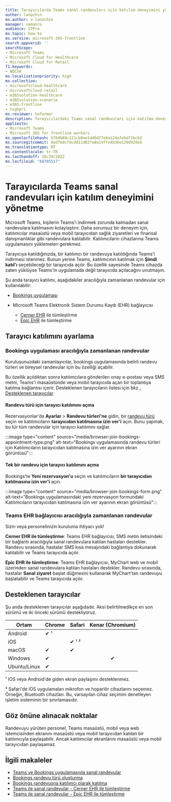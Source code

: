```yaml
---
title: Tarayıcılarda Teams sanal randevuları için katılım deneyimini yönetme
author: lanachin
ms.author: v-lanachin
manager: samanro
audience: ITPro
ms.topic: how-to
ms.service: microsoft-365-frontline
search.appverid: ''
searchScope:
- Microsoft Teams
- Microsoft Cloud for Healthcare
- Microsoft Cloud for Retail
f1.keywords:
- NOCSH
ms.localizationpriority: high
ms.collection:
- microsoftcloud-healthcare
- microsoftcloud-retail
- m365solution-healthcare
- m365solution-scenario
- m365-frontline
- highpri
ms.reviewer: hafarmer
description: Tarayıcılardaki Teams sanal randevuları için katılma deneyimi hakkında bilgi edinin.
appliesto:
- Microsoft Teams
- Microsoft 365 for frontline workers
ms.openlocfilehash: b7b4b68c111cb8ee1dd6d77e6a124afebdf1bcb3
ms.sourcegitcommit: 0ad7edcfdcdd11d02fa8a14ffe4b36e120d92deb
ms.translationtype: MT
ms.contentlocale: tr-TR
ms.lasthandoff: 10/29/2022
ms.locfileid: "68785517"
---
```

# <a name="manage-the-join-experience-for-teams-virtual-appointments-on-browsers"></a>Tarayıcılarda Teams sanal randevuları için katılım deneyimini yönetme

Microsoft Teams, kişilerin Teams'i indirmek zorunda kalmadan sanal randevulara katılmasını kolaylaştırır. Daha sorunsuz bir deneyim için, katılımcılar masaüstü veya mobil tarayıcıdan sağlık ziyaretleri ve finansal danışmanlıklar gibi randevulara katılabilir. Katılımcıların cihazlarına Teams uygulamasını yüklemeleri gerekmez.

Tarayıcıya katıldığınızda, bir katılımcı bir randevuya katıldığında Teams'i indirmesi istenmez. Bunun yerine Teams, katılımcının katılmak için **Şimdi katıl'ı** seçebileceği bir tarayıcıda açılır. Bu özellik sayesinde Teams cihazda zaten yüklüyse Teams'in uygulamada değil tarayıcıda açılacağını unutmayın.

Şu anda tarayıcı katılımı, aşağıdakiler aracılığıyla zamanlanan randevular için kullanılabilir:

- [Bookings uygulaması](https://support.microsoft.com/office/what-is-bookings-42d4e852-8e99-4d8f-9b70-d7fc93973cb5)
- Microsoft Teams Elektronik Sistem Durumu Kaydı (EHR) bağlayıcısı

  - [Cerner EHR](ehr-admin-cerner.md) ile tümleştirme
  - [Epic EHR](ehr-admin-epic.md) ile tümleştirme

## <a name="set-up-browser-join"></a>Tarayıcı katılımını ayarlama

### <a name="appointments-scheduled-through-the-bookings-app"></a>Bookings uygulaması aracılığıyla zamanlanan randevular

Kuruluşunuzdaki zamanlayıcılar, bookings uygulamasında belirli randevu türleri ve bireysel randevular için bu özelliği açabilir.

Bu özellik açıldıktan sonra katılımcılara gönderilen onay e-postası veya SMS metni, Teams'i masaüstünde veya mobil tarayıcıda açan bir toplantıya katılma bağlantısı içerir. Desteklenen tarayıcıların listesi için bkz [. Desteklenen tarayıcılar](#supported-browsers).

#### <a name="turn-on-browser-join-for-an-appointment-type"></a>Randevu türü için tarayıcı katılımını açma

Rezervasyonlar'da **Ayarlar** > **Randevu türleri'ne** gidin, bir [randevu türü](https://support.microsoft.com/office/create-an-appointment-type-810eac77-6a65-4dc8-964d-c00eadf43887) seçin ve katılımcıların **tarayıcıdan katılmasına izin ver'i** açın. Bunu yapmak, bu tür tüm randevular için tarayıcı katılımını sağlar.

:::image type="content" source="media/browser-join-bookings-appointment-type.png" alt-text="Bookings uygulamasında randevu türleri için Katılımcıların tarayıcıdan katılmasına izin ver ayarının ekran görüntüsü":::

#### <a name="turn-on-browser-join-for-an-individual-appointment"></a>Tek bir randevu için tarayıcı katılımını açma

Bookings'te **Yeni rezervasyon'u** seçin ve katılımcıların **bir tarayıcıdan katılmasına izin ver'i** açın.

:::image type="content" source="media/browser-join-bookings-form.png" alt-text="Bookings uygulamasındaki yeni rezervasyon formundaki Katılımcıların tarayıcıdan katılmasına izin ver ayarının ekran görüntüsü":::

### <a name="appointments-scheduled-through-the-teams-ehr-connector"></a>Teams EHR bağlayıcısı aracılığıyla zamanlanan randevular

Sizin veya personelinizin kuruluma ihtiyacı yok!

**Cerner EHR ile tümleştirme**: Teams EHR bağlayıcısı, SMS metin iletisindeki bir bağlantı aracılığıyla sanal randevulara katılan hastaları destekler. Randevu sırasında, hastalar SMS kısa mesajındaki bağlantıya dokunarak katılabilir ve Teams tarayıcıda açılır.

**Epic EHR ile tümleştirme**: Teams EHR bağlayıcısı, MyChart web ve mobil üzerinden sanal randevulara katılan hastaları destekler. Randevu sırasında, hastalar **Sanal ziyaret** başlat düğmesini kullanarak MyChart'tan randevuyu başlatabilir ve Teams tarayıcıda açılır.

## <a name="supported-browsers"></a>Desteklenen tarayıcılar

Şu anda desteklenen tarayıcılar aşağıdadır. Aksi belirtilmedikçe en son sürümü ve iki önceki sürümü destekliyoruz.

|Ortam  |Chrome |Safari |Kenar (Chromium)|
|---------|:---|:---|:---:|
|Android   | &#x2714; &sup1;      |         |         |
|iOS    |         | &#x2714; &sup1; &sup2; |         |
|macOS     | &#x2714; | &#x2714;|         |
|Windows    | &#x2714; |   | &#x2714; |
|Ubuntu/Linux     | &#x2714;         |     |         |

&sup1; IOS veya Android'de giden ekran paylaşımı desteklenmez.

&sup2; Safari'de iOS uygulamaları mikrofon ve hoparlör cihazlarını seçemez. Örneğin, Bluetooth cihazları. Bu, varsayılan cihaz seçimini denetleyen işletim sisteminin bir sınırlamasıdır.

## <a name="things-to-consider"></a>Göz önüne alınacak noktalar

Randevuyu yürüten personel, Teams masaüstü, mobil veya web istemcisinden ekranını masaüstü veya mobil tarayıcıdan katılan bir katılımcıyla paylaşabilir. Ancak katılımcılar ekranlarını masaüstü veya mobil tarayıcıdan paylaşamaz.

## <a name="related-articles"></a>İlgili makaleler

- [Teams ve Bookings uygulamasıyla sanal randevular](bookings-virtual-visits.md)
- [Bookings randevu türü oluşturma](https://support.microsoft.com/office/create-an-appointment-type-810eac77-6a65-4dc8-964d-c00eadf43887)
- [Bookings randevusna katılımcı olarak katılma](https://support.microsoft.com/office/join-a-bookings-appointment-as-an-attendee-95cea12d-2220-421f-a663-6efb20913c7f)
- [Teams ile sanal randevular - Cerner EHR ile tümleştirme](ehr-admin-cerner.md)
- [Teams ile sanal randevular - Epic EHR ile tümleştirme](ehr-admin-epic.md)
